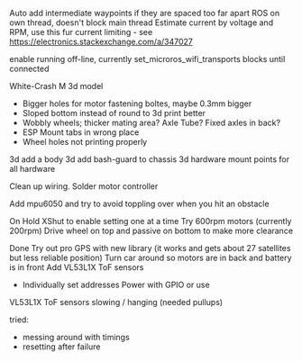 

Auto add intermediate waypoints if they are spaced too far apart
ROS on own thread, doesn't block main thread
Estimate current by voltage and RPM, use this fur current limiting - see https://electronics.stackexchange.com/a/347027


enable running off-line, currently set_microros_wifi_transports blocks until connected

White-Crash M 3d model
- Bigger holes for motor fastening boltes, maybe 0.3mm bigger
- Sloped bottom instead of round to 3d print better
- Wobbly wheels; thicker mating area? Axle Tube? Fixed axles in back?
- ESP Mount tabs in wrong place
- Wheel holes not printing properly


3d add a body
3d add bash-guard to chassis
3d hardware mount points for all hardware

Clean up wiring. Solder motor controller

Add mpu6050 and try to avoid toppling over when you hit an obstacle

On Hold
XShut to enable setting one at a time
Try 600rpm motors (currently 200rpm)
Drive wheel on top and passive on bottom to make more clearance



Done
Try out pro GPS with new library (it works and gets about 27 satellites but less reliable position)
Turn car around so motors are in back and battery is in front
Add VL53L1X ToF sensors
- Individually set addresses Power with GPIO or use 

VL53L1X ToF sensors slowing / hanging (needed pullups)

tried:
- messing around with timings
- resetting after failure